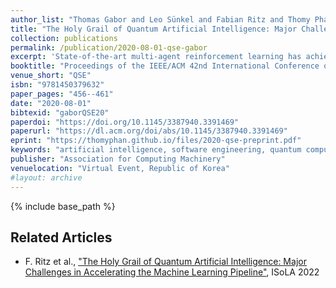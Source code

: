 ```yaml
---
author_list: "Thomas Gabor and Leo Sünkel and Fabian Ritz and Thomy Phan and Lenz Belzner and Christoph Roch and Sebastian Feld and Claudia Linnhoff-Popien"
title: "The Holy Grail of Quantum Artificial Intelligence: Major Challenges in Accelerating the Machine Learning Pipeline"
collection: publications
permalink: /publication/2020-08-01-qse-gabor
excerpt: 'State-of-the-art multi-agent reinforcement learning has achieved remarkable success in recent years. The success has been mainly based on the assumption that all teammates perfectly cooperate to optimize a global objective in order to achieve a common goal. While this may be true in the ideal case, these approaches could fail in practice, since in multi-agent systems (MAS), all agents may be a potential source of failure. In this paper, we focus on resilience in cooperative MAS and propose an Antagonist-Ratio Training Scheme (ARTS) by reformulating the original target MAS as a mixed cooperative-competitive game between a group of protagonists which represent agents of the target MAS and a group of antagonists which represent failures in the MAS. While the protagonists can learn robust policies to ensure resilience against failures, the antagonists can learn malicious behavior to provide an adequate test suite for other MAS. We empirically evaluate ARTS in a cyber physical production domain and show the effectiveness of ARTS w.r.t. resilience and testing capabilities.'
booktitle: "Proceedings of the IEEE/ACM 42nd International Conference on Software Engineering Workshops"
venue_short: "QSE"
isbn: "9781450379632"
paper_pages: "456--461"
date: "2020-08-01"
bibtexid: "gaborQSE20"
paperdoi: "https://doi.org/10.1145/3387940.3391469"
paperurl: "https://dl.acm.org/doi/abs/10.1145/3387940.3391469"
eprint: "https://thomyphan.github.io/files/2020-qse-preprint.pdf"
keywords: "artificial intelligence, software engineering, quantum computing"
publisher: "Association for Computing Machinery"
venuelocation: "Virtual Event, Republic of Korea"
#layout: archive
---
```


{% include base_path %}

## Related Articles
- F. Ritz et al., ["The Holy Grail of Quantum Artificial Intelligence: Major Challenges in Accelerating the Machine Learning Pipeline"](https://thomyphan.github.io/publication/2022-10-01-isola-ritz), ISoLA 2022